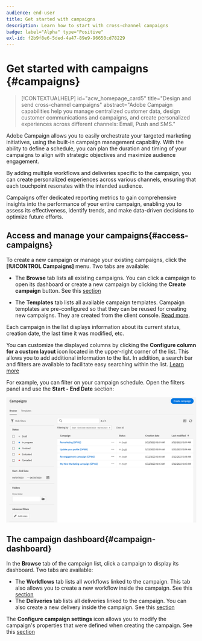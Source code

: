 ```yaml
---
audience: end-user
title: Get started with campaigns
description: Learn how to start with cross-channel campaigns
badge: label="Alpha" type="Positive"
exl-id: f2b9f8e6-5ded-4a47-89e9-96650cd78229
---
```


# Get started with campaigns {#campaigns}

>[!CONTEXTUALHELP]
>id="acw_homepage_card5"
>title="Design and send cross-channel campaigns"
>abstract="Adobe Campaign capabilities help you manage centralized customer data, design customer communications and campaigns, and create personalized experiences across different channels: Email, Push and SMS."

Adobe Campaign allows you to easily orchestrate your targeted marketing initiatives, using the built-in campaign management capability. With the ability to define a schedule, you can plan the duration and timing of your campaigns to align with strategic objectives and maximize audience engagement.

By adding multiple workflows and deliveries specific to the campaign, you can create personalized experiences across various channels, ensuring that each touchpoint resonates with the intended audience.

Campaigns offer dedicated reporting metrics to gain comprehensive insights into the performance of your entire campaign, enabling you to assess its effectiveness, identify trends, and make data-driven decisions to optimize future efforts.

<!--
Use Adobe Campaign to create cross-channel campaigns. With its marketing campaign orchestration capabilities, you can manage and centralize customer data, design customer communications and campaigns, and create personalized experiences across different channels. In this version, email, push and SMS channels are available.

Design and execute high-volume email campaigns to deliver personalized messages, for all platforms and screen sizes. 
Measure the effectiveness of your deliveries with detailed reports including the counts of opens, clicks, forwards, and more. With Adobe Campaign segmentation capabilities, you can run queries against a high-volume database, and easily define dynamic marketing segments which perfectly target your campaigns.
-->

<!--
Get Started with campaigns
Adobe Campaign offers a set of solutions that help you personalize and deliver campaigns across all of your online and offline channels. You can create, configure, execute and analyze marketing campaigns. All marketing campaigns can be managed from a unified control center. Discover how to browse and create marketing campaigns in this section.

Campaigns include actions (deliveries) and processes (importing or extracting files), as well as resources (marketing documents, delivery outlines). They are used in marketing campaigns. Campaigns are part of a program, and programs are included in a campaign plan.
-->

## Access and manage your campaigns{#access-campaigns}

To create a new campaign or manage your existing campaigns, click the **[!UICONTROL Campaigns]** menu. Two tabs are available:

* The **Browse** tab lists all existing campaigns. You can click a campaign to open its dashboard or create a new campaign by clicking the **Create campaign** button. See this [section](create-campaigns.md#create-campaigns) 

* The **Templates** tab lists all available campaign templates. Campaign templates are pre-configured so that they can be reused for creating new campaigns. They are created from the client console. [Read more](https://experienceleague.adobe.com/docs/campaign/automation/campaign-orchestration/marketing-campaign-templates.html).

Each campaign in the list displays information about its current status, creation date, the last time it was modified, etc.

You can customize the displayed columns by clicking the **Configure column for a custom layout** icon located in the upper-right corner of the list. This allows you to add additional information to the list. In addition, a search bar and filters are available to facilitate easy searching within the list. [Learn more](../get-started/user-interface.md#list-screens)

For example, you can filter on your campaign schedule. Open the filters panel and use the **Start - End Date** section:

![Campaign list](assets/campaign-filter-on-dates.png)

## The campaign dashboard{#campaign-dashboard}

In the **Browse** tab of the campaign list, click a campaign to display its dashboard. Two tabs are available:

* The **Workflows** tab lists all workflows linked to the campaign. This tab also allows you to create a new workflow inside the campaign. See this [section](create-campaigns.md#create-campaigns) 
* The **Deliveries** tab lists all deliveries linked to the campaign. You can also create a new delivery inside the campaign. See this [section](create-campaigns.md#create-campaigns) 

The **Configure campaign settings** icon allows you to modify the campaign's properties that were defined when creating the campaign. See this [section](create-campaigns.md#create-campaigns) 

